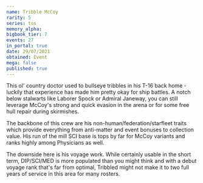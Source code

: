 ```yaml
---
name: Tribble McCoy
rarity: 5
series: tos
memory_alpha:
bigbook_tier: 7
events: 27
in_portal: true
date: 29/07/2021
obtained: Event
mega: false
published: true
---
```


This ol' country doctor used to bullseye tribbles in his T-16 back home - luckily that experience has made him pretty okay for ship battles. A notch below stalwarts like Laborer Spock or Admiral Janeway, you can still leverage McCoy's strong and quick evasion in the arena or for some free hull repair during skirmishes.

The backbone of this crew are his non-human/federation/starfleet traits which provide everything from anti-matter and event bonuses to collection value. His run of the mill SCI base is tops by far for McCoy variants and ranks highly among Physicians as well.

The downside here is his voyage work. While certainly usable in the short term, DIP/SCI/MED is more populated than you might think and with a debut voyage rank that's far from optimal, Tribbled might not make it to two full years of service in this area for many rosters.
